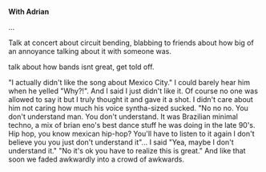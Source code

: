 __With Adrian__








...

Talk at concert about circuit bending, blabbing to friends about how big of an annoyance talking about it with someone was.

talk about how bands isnt great, get told off.

"I actually didn't like the song about Mexico City."
I could barely hear him when he yelled "Why?!".
And I said I just didn't like it. Of course no one was allowed to say it but I truly thought it and gave it a shot. I didn't care about him not caring how much his voice syntha-sized sucked.
"No no no. You don't understand man. You don't understand. It was Brazilian minimal techno, a mix of brian eno's best dance stuff he was doing in the late 90's. Hip hop, you know mexican hip-hop? You'll have to listen to it again I don't believe you you just don't understand it"...
I said "Yea, maybe I don't understand it."
"No it's ok you have to realize this is great."
And like that soon we faded awkwardly into a crowd of awkwards.
